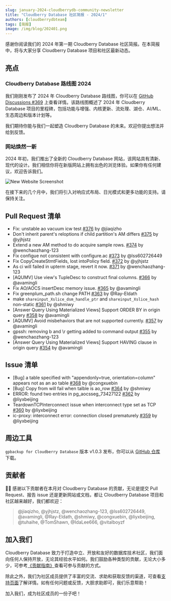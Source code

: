 ```yaml
---
slug: january-2024-cloudberrydb-community-newsletter
title: "Cloudberry Database 社区简报 - 2024/1"
authors: [cloudberrydbteam]
tags: [简报]
image: /img/blog/202401.png
---
```


感谢你阅读我们的 2024 年第一期 Cloudberry Database 社区简报。在本简报中，将与大家分享 Cloudberry Database 项目和社区最新动态。

<!-- truncate -->

## 亮点

### Cloudberry Database 路线图 2024

我们刚刚发布了 2024 年 Cloudberry Database 路线图，你可以在 [GitHub Discussions #369](https://github.com/orgs/cloudberrydb/discussions/369) 上查看详情。该路线图概述了 2024 年 Cloudberry Database 项目的里程碑，包括功能与增强、内核更新、流处理、湖仓、AI/ML、生态周边和版本计划等。

我们期待你能与我们一起塑造 Cloudberry Database 的未来。欢迎你提出想法并给到反馈。

### 网站焕然一新

2024 年初，我们推出了全新的 Cloudberry Database 网站，该网站具有清新、现代的设计。我们相信你将在新版网站上拥有出色的浏览体验。如果你有任何建议，欢迎告诉我们。

![New Website Screenshot](/img/blog/new-site-screenshot.png)

在接下来的几个月中，我们将引入对响应式布局、日光模式和更多功能的支持。请保持关注。

## Pull Request 清单

- Fix: unstable ao vacuum icw test [#376](https://github.com/cloudberrydb/cloudberrydb/pull/376) by @jiaqizho
- Don't inherit parent's reloptions if child partition's AM differs [#375](https://github.com/cloudberrydb/cloudberrydb/pull/375)  by @yjhjstz
- Extend a new AM method to do acquire sample rows. [#374](https://github.com/cloudberrydb/cloudberrydb/pull/374)  by @wenchaozhang-123
- Fix configue not consistent with configure.ac [#373](https://github.com/cloudberrydb/cloudberrydb/pull/373)  by @lss602726449
- Fix CopyCreateStmtFields, lost intoPolicy field. [#372](https://github.com/cloudberrydb/cloudberrydb/pull/372)  by @yjhjstz
- As ci will failed in upterm stage, revert it now. [#371](https://github.com/cloudberrydb/cloudberrydb/pull/371)  by @wenchaozhang-123
- [AQUMV] Use view's TupleDesc to construct final columns. [#366](https://github.com/cloudberrydb/cloudberrydb/pull/366)  by @avamingli
- Fix AO/AOCS insertDesc memory issue. [#365](https://github.com/cloudberrydb/cloudberrydb/pull/365)  by @avamingli
- Fix greenplum_path.sh change PATH [#363](https://github.com/cloudberrydb/cloudberrydb/pull/363)  by @Ray-Eldath
- make  `shareinput_Xslice_dsm_handle_ptr`  and  `shareinput_Xslice_hash`  non-static [#361](https://github.com/cloudberrydb/cloudberrydb/pull/361)  by @shmiwy
- [Answer Query Using Materialized Views] Support ORDER BY in origin query [#358](https://github.com/cloudberrydb/cloudberrydb/pull/358)  by @avamingli
- [AQUMV] Avoid misbehaviors that are not supported currently. [#357](https://github.com/cloudberrydb/cloudberrydb/pull/357)  by @avamingli
- gpssh: removing b and \r getting added to command output [#355](https://github.com/cloudberrydb/cloudberrydb/pull/355)  by @wenchaozhang-123
- [Answer Query Using Materialized Views] Support HAVING clause in origin query [#354](https://github.com/cloudberrydb/cloudberrydb/pull/354)  by @avamingli

## Issue 清单

- [Bug] a table specified with "appendonly=true, orientation=column" appears not as an ao table [#368](https://github.com/cloudberrydb/cloudberrydb/issues/368)  by @congxuebin
- [Bug] Copy from will fail when talble is ao_row [#364](https://github.com/cloudberrydb/cloudberrydb/issues/364)  by @shmiwy
- ERROR: found two entries in pg_aocsseg_73427122 [#362](https://github.com/cloudberrydb/cloudberrydb/issues/362)  by @liyxbeijing
- TeardownTCPInterconnect issue when interconnect type set as TCP [#360](https://github.com/cloudberrydb/cloudberrydb/issues/360)  by @liyxbeijing
- ic-proxy: interconnect error: connection closed prematurely [#359](https://github.com/cloudberrydb/cloudberrydb/issues/359)  by @liyxbeijing

## 周边工具

`gpbackup for Cloudberry Database` 版本 v1.0.3 发布，你可以从 [GitHub 仓库](https://github.com/cloudberrydb/gpbackup) 下载。

## 贡献者

🎈️🎊️ 感谢以下贡献者在本月对 Cloudberry Database 的贡献，无论是提交 Pull Request、报告 issue 还是更新网站或文档，都让 Cloudberry Database 项目和社区越来越好，我们都欢迎：

> @jiaqizho, @yjhjstz, @wenchaozhang-123, @lss602726449, @avamingli, @Ray-Eldath, @shmiwy, @congxuebin, @liyxbeijing, @tuhaihe, @TomShawn, @IdaLee666, @vitalboyzf

## 加入我们

Cloudberry Database 致力于打造中立、开放和友好的数据库技术社区，我们面向任何人保持开放，无论其经验水平如何。我们鼓励各种类型的贡献，无论大小多少，可参考[《贡献指南》](https://cloudberrydb.org/contribute/how-to-contribute)查看可参与贡献的方式。

除此之外，我们为社区成员提供了丰富的交流、求助和获取反馈的渠道，可查看[支持页面](https://cloudberrydb.org/support)了解详情。如有任何问题或反馈，大胆求助即可，我们乐意帮助！

加入我们，成为社区成员的一份子吧！